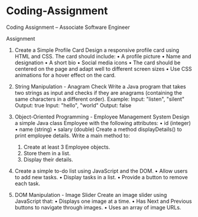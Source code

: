 # Coding-Assignment
Coding Assignment – Associate Software Engineer

Assignment 
1.	Create a Simple Profile Card
    Design a responsive profile card using HTML and CSS. The card should include: 
    •	A profile picture 
    •	Name and designation 
    • A short bio 
    •	Social media icons 
    •	The card should be centered on the page and adapt well to different screen sizes • 	Use CSS animations for a hover 
      effect on the card.

2.	String Manipulation - Anagram Check 
    Write a Java program that takes two strings as input and checks if they are anagrams (containing the same characters in a 
    different order). 
    Example: 
    Input: "listen", "silent" 
    Output: true 
    Input: "hello", "world" 
    Output: false 

3. Object-Oriented Programming - Employee Management System 
   Design a simple Java class Employee with the following attributes: 
   • id (integer) 
   • name (string) 
   •	salary (double) 
   Create a method displayDetails() to print employee details. Write a main method to: 
   1.	Create at least 3 Employee objects. 
   2.	Store them in a list. 
   3.	Display their details. 

5. Create a simple to-do list using JavaScript and the DOM. 
   •	Allow users to add new tasks. 
   •	Display tasks in a list. 
   •	Provide a button to remove each task.

5. DOM Manipulation - Image Slider Create an image slider using JavaScript that: 
   •	Displays one image at a time. 
   •	Has Next and Previous buttons to navigate through images. 
   •	Uses an array of image URLs.
